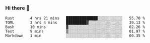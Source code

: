 ### Hi there 👋

<!--
**berkus/berkus** is a ✨ _special_ ✨ repository because its `README.md` (this file) appears on your GitHub profile.

Here are some ideas to get you started:

- 🔭 I’m currently working on ...
- 🌱 I’m currently learning ...
- 👯 I’m looking to collaborate on ...
- 🤔 I’m looking for help with ...
- 💬 Ask me about ...
- 📫 How to reach me: ...
- 😄 Pronouns: ...
- ⚡ Fun fact: ...
-->

<!--START_SECTION:waka-->
```text
Rust       4 hrs 21 mins   ██████████████░░░░░░░░░░░   55.70 % 
TOML       3 hrs 4 mins    █████████▓░░░░░░░░░░░░░░░   39.13 % 
Bash       10 mins         ▓░░░░░░░░░░░░░░░░░░░░░░░░   02.26 % 
Text       9 mins          ▒░░░░░░░░░░░░░░░░░░░░░░░░   01.97 % 
Markdown   1 min           ░░░░░░░░░░░░░░░░░░░░░░░░░   00.35 % 
```
<!--END_SECTION:waka-->
